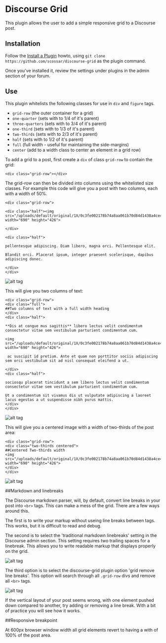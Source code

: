 # Discourse Grid

This plugin allows the user to add a simple responsive grid to a Discourse post.

## Installation

Follow the [Install a Plugin](https://meta.discourse.org/t/install-a-plugin/19157) howto, using
`git clone https://github.com/scossar/discourse-grid` as the plugin command.

Once you've installed it, review the settings under plugins in the admin section of your
forum.

## Use

This plugin whitelists the following classes for use in `div` and `figure` tags.

- `grid-row` (the outer container for a grid)
- `one-quarter` (sets with to 1/4 of it's parent)
- `three-quarters` (sets with to 3/4 of it's parent)
- `one-third` (sets with to 1/3 of it's parent)
- `two-thirds` (sets with to 2/3 of it's parent)
- `half` (sets with to 1/2 of it's parent)
- `full` (full width - useful for maintaining the side-margins)
- `center` (add to a width class to center an element in a grid row)

To add a grid to a post, first create a `div` of class `grid-row` to contain the grid:
    
    <div class="grid-row"></div>

The grid-row can then be divided into columns using the whitelisted size classes.
For example this code will give you a post with two columns, each with a width of 50%.

    <div class="grid-row">
   
    <div class="half"><img src="/uploads/default/original/1X/0c3fe002178b74a8aa061b70d84d1438a4ce4bc5.jpg" width="690" height="426">
    
    </div>
    
    <div class="half">
    
    pellentesque adipiscing. Diam libero, magna orci. Pellentesque elit.
    
    Blandit orci. Placerat ipsum, integer praesent scelerisque, dapibus adipiscing donec.
    
    </div>
    </div>

![alt tag](https://cloud.githubusercontent.com/assets/2975917/12162693/7542bfaa-b4ba-11e5-8db7-6a1a77cb7665.png)

This will give you two columns of text:

    <div class="grid-row">
    <div class="full">
    ##Two columns of text with a full width heading
    </div>
    <div class="half">
    
    **Dis at congue mus sagittis** libero lectus velit condimentum consectetur vitae sem vestibulum parturient condimentum cum. 
    
    <img src="/uploads/default/original/1X/0c3fe002178b74a8aa061b70d84d1438a4ce4bc5.jpg" width="690" height="426">
    
     ac suscipit id pretium. Ante et quam non porttitor sociis adipiscing sem orci vestibulum sit ad nisl consequat eleifend a ut. 
    
    </div>
    <div class="half">
    
    sociosqu placerat tincidunt a sem libero lectus velit condimentum consectetur vitae sem vestibulum parturient condimentum cum. 
    
    Ut a condimentum sit vivamus dis ut vulputate adipiscing a laoreet lacus egestas a ut suspendisse nibh purus mattis.
    </div>
    </div>

![alt tag](https://cloud.githubusercontent.com/assets/2975917/13512344/defff712-e14e-11e5-8075-7635cb3aa195.png)    


This will give you a centered image with a width of two-thirds of the post area:

    <div class="grid-row">
    <div class="two-thirds centered">
    ##Centered Two-thirds width
    <img src="/uploads/default/original/1X/0c3fe002178b74a8aa061b70d84d1438a4ce4bc5.jpg" width="690" height="426">
    </div>
    </div>
    
![alt tag](https://cloud.githubusercontent.com/assets/2975917/13511014/434c198c-e148-11e5-85e0-259e4b201f7d.png) 

##Markdown and linebreaks

The Discourse markdown parser, will, by default, convert line breaks in your post into `<br>` tags.
This can make a mess of the grid. There are a few ways around this. 

The first is to write your markup without useing line breaks between tags. This works, but it is
difficult to read and debug.

The second is to select the 'traditional markdown linebreaks' setting in the Discourse
admin section. This setting requires two trailing spaces for a linebreak. This allows
you to write readable markup that displays properly on the grid.

![alt tag](https://cloud.githubusercontent.com/assets/2975917/13513101/95b71ff4-e153-11e5-9583-e9db394f39d2.png)

The third option is to select the discourse-grid plugin option 'grid remove line breaks'.
This option will search through all `.grid-row` divs and remove all `<br>` tags.

![alt tag](https://cloud.githubusercontent.com/assets/2975917/13513095/8eea4764-e153-11e5-8ef8-b483a0d53788.png)
 
If the vertical layout of your post seems wrong, with one element pushed down compared
to another, try adding or removing a line break. With a bit of practice you will see how it works.

##Responsive breakpoint

At 600px browser window width all grid elements revert to having a with of 100% of the post area.


